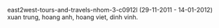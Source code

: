 east2west-tours-and-travels-nhom-3-c0912l (29-11-2011 - 14-01-2012)
xuan trung,
hoang anh,
hoang viet,
dinh vinh.